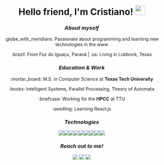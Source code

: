 <div align="center">
  <h1>Hello friend, I'm Cristiano! <img src="https://raw.githubusercontent.com/MartinHeinz/MartinHeinz/master/wave.gif" width="30px"></h1> 
  
  <h3><em>About myself</em></h3>
  <p>:globe_with_meridians: Passionate about programming and learning new technologies in the <em>www</em></p>
  <p>:brazil: From Foz do Iguaçu, Paraná | :us: Living in Lubbock, Texas</p>
  
  <h3><em>Education & Work</em></h3>
  <p>:mortar_board: M.S. in Computer Science at <strong>Texas Tech University</strong></p>
  <p>:books: Intelligent Systems, Parallel Processing, Theory of Automata</p>
  <p>:briefcase: Working for the <strong>HPCC</strong> at TTU</p>
  <p>:seedling: Learning React.js</p>
  
  <h3><em>Technologies</em></h3>
<img src="https://img.icons8.com/color/42/000000/javascript.png"/><img src="https://img.icons8.com/color/42/000000/python.png"/><img src="https://img.icons8.com/color/42/000000/react-native.png"/><img src="https://img.icons8.com/windows/42/000000/node-js.png"/><img src="https://img.icons8.com/color/42/000000/java-coffee-cup-logo.png"/><img src="https://img.icons8.com/color/42/000000/c-programming.png"/><img src="https://img.icons8.com/plasticine/42/000000/bash.png"/><img src="https://img.icons8.com/color/42/000000/postgreesql.png"/><img src="https://img.icons8.com/color/42/000000/mongodb.png"/>
  
  <h3><em>Reach out to me!</em></h3>
  <a href="https://www.linkedin.com/in/cristianocaon/"><img src="https://img.shields.io/badge/-cristianocaon-blue?style=flat-square&logo=Linkedin&logoColor=white&link=https://www.linkedin.com/in/cristianocaon/" /></a>
  <a href="https://www.instagram.com/cristiano.caon/"><img src="https://img.shields.io/badge/-cristiano.caon-e4405f?style=flat-square&logo=Instagram&logoColor=white&link=https://www.instagram.com/cristiano.caon/" /></a>
  <a href="mailto:cristiano.e.caon@gmail.com"><img src="https://img.shields.io/badge/-cristiano.e.caon@gmail.com-d14836?style=flat-square&logo=Gmail&logoColor=white&link=mailto:cristiano.e.caon@gmail.com" /></a>
</div>

